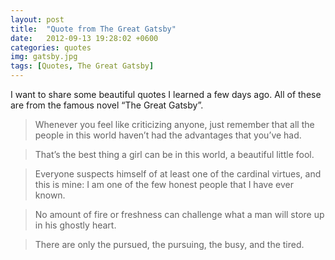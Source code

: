 ```yaml
---
layout: post
title:  "Quote from The Great Gatsby"
date:   2012-09-13 19:28:02 +0600
categories: quotes
img: gatsby.jpg
tags: [Quotes, The Great Gatsby]
---
```

I want to share some beautiful quotes I learned a few days ago. All of these are from the famous novel “The Great Gatsby”.

>Whenever you feel like criticizing anyone, just remember that all the people in this world haven’t had the advantages that you’ve had.

>That’s the best thing a girl can be in this world, a beautiful little fool.

>Everyone suspects himself of at least one of the cardinal virtues, and this is mine: I am one of the few honest people that I have ever known.

>No amount of fire or freshness can challenge what a man will store up in his ghostly heart.

>There are only the pursued, the pursuing, the busy, and the tired.